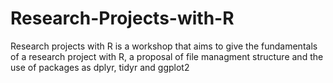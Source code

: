 # Research-Projects-with-R
Research projects with R is a workshop that aims to give the fundamentals of a research project with R, a proposal of file managment structure and the use of packages as dplyr, tidyr and ggplot2
